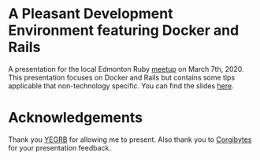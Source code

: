 # A Pleasant Development Environment featuring Docker and Rails

A presentation for the local Edmonton Ruby [meetup](https://www.meetup.com/startupedmonton/events/hmknlrybcfbkb/) on March 7th, 2020.  This presentation focuses on Docker and Rails but contains some tips applicable that non-technology specific.  You can find the slides [here](Setting%20up%20a%20Good%20Development%20Environment.pdf).

# Acknowledgements
Thank you [YEGRB](https://yegrb.com/) for allowing me to present.  Also thank you to [Corgibytes](https://corgibytes.com/) for your presentation feedback.
